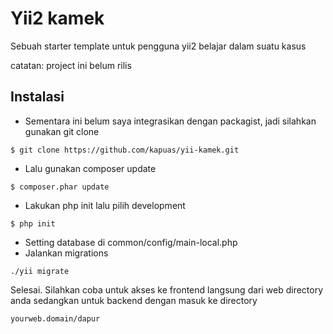 # Yii2 kamek

Sebuah starter template untuk pengguna yii2 belajar dalam suatu kasus


catatan: project ini belum rilis


## Instalasi
* Sementara ini belum saya integrasikan dengan packagist, jadi silahkan gunakan git clone

```
$ git clone https://github.com/kapuas/yii-kamek.git

```
* Lalu gunakan composer update

```
$ composer.phar update
```

* Lakukan php init lalu pilih development
```
$ php init
```

* Setting database di common/config/main-local.php
* Jalankan migrations
```
./yii migrate
```

Selesai. Silahkan coba untuk akses ke frontend langsung dari web directory anda
sedangkan untuk backend dengan masuk ke directory 
```
yourweb.domain/dapur
```
